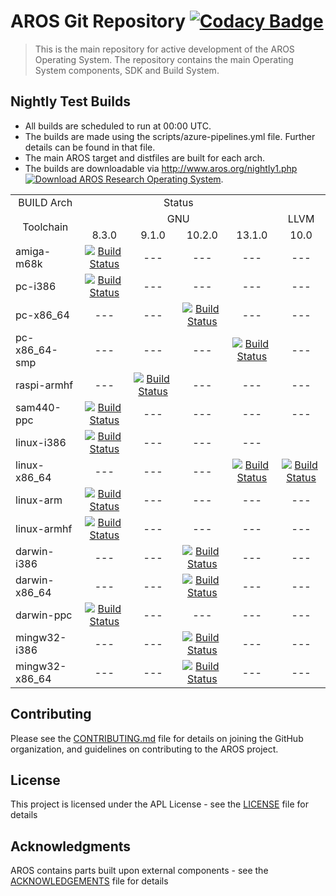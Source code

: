 # AROS Git Repository [![Codacy Badge](https://app.codacy.com/project/badge/Grade/8dd5a86f87064c14ba75f291c045e788)](https://www.codacy.com/gh/aros-development-team/AROS/dashboard?utm_source=github.com&amp;utm_medium=referral&amp;utm_content=aros-development-team/AROS&amp;utm_campaign=Badge_Grade)

> This is the main repository for active development of the AROS Operating System.
> The repository contains the main Operating System components, SDK and Build System.


## Nightly Test Builds


* All builds are scheduled to run at 00:00 UTC.
* The builds are made using the scripts/azure-pipelines.yml file. Further details can be found in that file.
* The main AROS target and distfiles are built for each arch.
* The builds are downloadable via http://www.aros.org/nightly1.php [![Download AROS Research Operating System](https://img.shields.io/sourceforge/dt/aros.svg)](https://sourceforge.net/projects/aros/files/nightly2/).

<table>
  <tr>
    <td style="text-align:center">BUILD Arch</td>
    <td colspan=4 style="text-align:center">Status</td>
  </tr>
  <tr>
    <td rowspan=2 style="text-align:center">Toolchain</td>
    <td colspan="4" style="text-align:center">GNU</td>
    <td style="text-align:center">LLVM</td>
  </tr>
  <tr>
    <td style="text-align:center">8.3.0</td>
    <td style="text-align:center">9.1.0</td>
    <td style="text-align:center">10.2.0</td>
    <td style="text-align:center">13.1.0</td>
    <td style="text-align:center">10.0</td>
  </tr>
  <tr>
    <td>amiga-m68k</td>
    <td style="text-align:center">
      <a href="https://dev.azure.com/aros-development-team/AROS/_build/latest?definitionId=14&branchName=master"><img alt="Build Status" src="https://dev.azure.com/aros-development-team/AROS/_apis/build/status/aros-development-team.AROS-amiga-m68k?branchName=master"></a>
    </td>
    <td style="text-align:center"> --- </td>
    <td style="text-align:center"> --- </td>
    <td style="text-align:center"> --- </td>
    <td style="text-align:center"> --- </td>
  </tr>
  <tr>
    <td>pc-i386</td>
    <td style="text-align:center">
      <a href="https://dev.azure.com/aros-development-team/AROS/_build/latest?definitionId=16&branchName=master"><img alt="Build Status" src="https://dev.azure.com/aros-development-team/AROS/_apis/build/status/aros-development-team.AROS-pc-i386?branchName=master"></a>
    </td>
    <td style="text-align:center"> --- </td>
    <td style="text-align:center"> --- </td>
    <td style="text-align:center"> --- </td>
    <td style="text-align:center"> --- </td>
  </tr>
  <tr>
    <td>pc-x86_64</td>
    <td style="text-align:center"> --- </td>
    <td style="text-align:center"> --- </td>
    <td style="text-align:center">
      <a href="https://dev.azure.com/aros-development-team/AROS/_build/latest?definitionId=17&branchName=master"><img alt="Build Status" src="https://dev.azure.com/aros-development-team/AROS/_apis/build/status/aros-development-team.AROS-pc-x86_64?branchName=master"></a>
    </td>
    <td style="text-align:center"> --- </td>
    <td style="text-align:center"> --- </td>
  </tr>
  <tr>
    <td>pc-x86_64-smp</td>
    <td style="text-align:center"> --- </td>
    <td style="text-align:center"> --- </td>
    <td style="text-align:center"> --- </td>
    <td style="text-align:center">
      <a href="https://dev.azure.com/aros-development-team/AROS/_build/latest?definitionId=15&branchName=master"><img alt="Build Status" src="https://dev.azure.com/aros-development-team/AROS/_apis/build/status/aros-development-team.AROS-pc-x86_64-smp?branchName=master"></a>
    </td>
    <td style="text-align:center"> --- </td>
  </tr>
  <tr>
    <td>raspi-armhf</td>
    <td style="text-align:center"> --- </td>
    <td style="text-align:center">
      <a href="https://dev.azure.com/aros-development-team/AROS/_build/latest?definitionId=19&branchName=master"><img alt="Build Status" src="https://dev.azure.com/aros-development-team/AROS/_apis/build/status/aros-development-team.AROS-raspi-armhf?branchName=master"></a>
    </td>
    <td style="text-align:center"> --- </td>
    <td style="text-align:center"> --- </td>
    <td style="text-align:center"> --- </td>
  </tr>
  <tr>
    <td>sam440-ppc</td>
    <td style="text-align:center">
      <a href="https://dev.azure.com/aros-development-team/AROS/_build/latest?definitionId=20&branchName=master"><img alt="Build Status" src="https://dev.azure.com/aros-development-team/AROS/_apis/build/status/aros-development-team.AROS-sam440-ppc?branchName=master"></a>
    </td>
    <td style="text-align:center"> --- </td>
    <td style="text-align:center"> --- </td>
    <td style="text-align:center"> --- </td>
    <td style="text-align:center"> --- </td>
  </tr>
  <tr>
    <td>linux-i386</td>
    <td style="text-align:center">
      <a href="https://dev.azure.com/aros-development-team/AROS/_build/latest?definitionId=21&branchName=master"><img alt="Build Status" src="https://dev.azure.com/aros-development-team/AROS/_apis/build/status/aros-development-team.AROS-linux-i386?branchName=master"></a>
    </td>
    <td style="text-align:center"> --- </td>
    <td style="text-align:center"> --- </td>
    <td style="text-align:center"> --- </td>
  </tr>
  <tr>
    <td>linux-x86_64</td>
    <td style="text-align:center"> --- </td>
    <td style="text-align:center"> --- </td>
    <td style="text-align:center"> --- </td>
    <td style="text-align:center">
      <a href="https://dev.azure.com/aros-development-team/AROS/_build/latest?definitionId=18&branchName=master"><img alt="Build Status" src="https://dev.azure.com/aros-development-team/AROS/_apis/build/status/aros-development-team.AROS-linux-x86_64-gnu?branchName=master"></a>
    </td>
    <td style="text-align:center">
      <a href="https://dev.azure.com/aros-development-team/AROS/_build/latest?definitionId=26&branchName=master"><img alt="Build Status" src="https://dev.azure.com/aros-development-team/AROS/_apis/build/status/aros-development-team.AROS-linux-x86_64-llvm?branchName=master"></a>
    </td>
  </tr>
  <tr>
    <td>linux-arm</td>
    <td style="text-align:center">
      <a href="https://dev.azure.com/aros-development-team/AROS/_build/latest?definitionId=29&branchName=master"><img alt="Build Status" src="https://dev.azure.com/aros-development-team/AROS/_apis/build/status/aros-development-team.AROS-linux-arm?branchName=master"></a>
    </td>
    <td style="text-align:center"> --- </td>
    <td style="text-align:center"> --- </td>
    <td style="text-align:center"> --- </td>
    <td style="text-align:center"> --- </td>
  </tr>
  <tr>
    <td>linux-armhf</td>
    <td style="text-align:center">
      <a href="https://dev.azure.com/aros-development-team/AROS/_build/latest?definitionId=28&branchName=master"><img alt="Build Status" src="https://dev.azure.com/aros-development-team/AROS/_apis/build/status/aros-development-team.AROS-linux-armhf?branchName=master"></a>
    </td>
    <td style="text-align:center"> --- </td>
    <td style="text-align:center"> --- </td>
    <td style="text-align:center"> --- </td>
    <td style="text-align:center"> --- </td>
  </tr>
  <tr>
    <td>darwin-i386</td>
    <td style="text-align:center"> --- </td>
    <td style="text-align:center"> --- </td>
    <td style="text-align:center">
      <a href="https://dev.azure.com/aros-development-team/AROS/_build/latest?definitionId=24&branchName=master"><img alt="Build Status" src="https://dev.azure.com/aros-development-team/AROS/_apis/build/status/aros-development-team.AROS-darwin-i386?branchName=master"></a>
    </td>
    <td style="text-align:center"> --- </td>
    <td style="text-align:center"> --- </td>
  </tr>
  <tr>
    <td>darwin-x86_64</td>
    <td style="text-align:center"> --- </td>
    <td style="text-align:center"> --- </td>
    <td style="text-align:center">
      <a href="https://dev.azure.com/aros-development-team/AROS/_build/latest?definitionId=22&branchName=master"><img alt="Build Status" src="https://dev.azure.com/aros-development-team/AROS/_apis/build/status/aros-development-team.AROS-darwin-x86_64?branchName=master"></a>
    </td>
    <td style="text-align:center"> --- </td>
    <td style="text-align:center"> --- </td>
  </tr>
  <tr>
    <td>darwin-ppc</td>
    <td style="text-align:center">
      <a href="https://dev.azure.com/aros-development-team/AROS/_build/latest?definitionId=25&branchName=master"><img alt="Build Status" src="https://dev.azure.com/aros-development-team/AROS/_apis/build/status/aros-development-team.AROS-darwin-ppc?branchName=master"></a>
    </td>
    <td style="text-align:center"> --- </td>
    <td style="text-align:center"> --- </td>
    <td style="text-align:center"> --- </td>
    <td style="text-align:center"> --- </td>
  </tr>
  <tr>
    <td>mingw32-i386</td>
    <td style="text-align:center"> --- </td>
    <td style="text-align:center"> --- </td>
    <td style="text-align:center">
      <a href="https://dev.azure.com/aros-development-team/AROS/_build/latest?definitionId=23&branchName=master"><img alt="Build Status" src="https://dev.azure.com/aros-development-team/AROS/_apis/build/status/aros-development-team.AROS-mingw32-i386?branchName=master"></a>
    </td>
    <td style="text-align:center"> --- </td>
    <td style="text-align:center"> --- </td>
  </tr>
  <tr>
    <td>mingw32-x86_64</td>
    <td style="text-align:center"> --- </td>
    <td style="text-align:center"> --- </td>
    <td style="text-align:center">
      <a href="https://dev.azure.com/aros-development-team/AROS/_build/latest?definitionId=30&branchName=master"><img alt="Build Status" src="https://dev.azure.com/aros-development-team/AROS/_apis/build/status/aros-development-team.AROS-mingw32-x86_64?branchName=master"></a>
    </td>
    <td style="text-align:center"> --- </td>
    <td style="text-align:center"> --- </td>
  </tr>
</table>

## Contributing

Please see the [CONTRIBUTING.md](CONTRIBUTING.md) file for details on joining the GitHub organization, and guidelines on contributing to the AROS project.

## License

This project is licensed under the APL License - see the [LICENSE](LICENSE) file for details

## Acknowledgments

AROS contains parts built upon external components - see the [ACKNOWLEDGEMENTS](ACKNOWLEDGEMENTS) file for details

